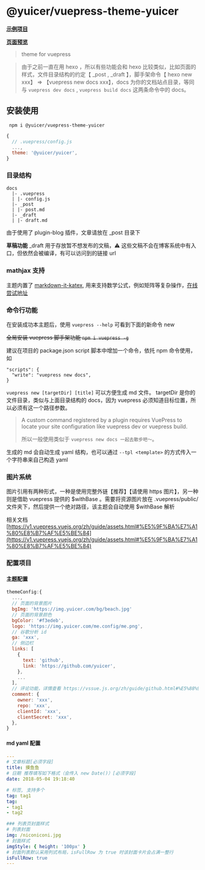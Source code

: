 # @yuicer/vuepress-theme-yuicer

**[示例项目](https://github.com/yuicer/blog)**

**[页面预览](https://blog.yuicer.com/)**

> theme for vuepress

> 由于之前一直在用 hexo ，所以有些功能会和 hexo 比较类似，比如页面的样式，文件目录结构的约定【 \_post , \_draft 】，脚手架命令【 hexo new xxx】 => 【vuepress new docs xxx】，docs 为你的文档站点目录，等同与 `vuepress dev docs` , `vuepress build docs` 这两条命令中的 docs。

## 安装使用

```shell
 npm i @yuicer/vuepress-theme-yuicer
```

```js
{
  // .vuepress/config.js
  ...,
  theme: '@yuicer/yuicer',
}
```

### 目录结构

```
docs
  |- .vuepress
  | |- config.js
  |- _post
  | |- post.md
  |- _draft
  | |- draft.md
```

由于使用了 plugin-blog 插件，文章请放在 \_post 目录下

**草稿功能** \_draft 用于存放暂不想发布的文稿，⚠️ 这些文稿不会在博客系统中有入口，但依然会被编译，有可以访问到的链接 url

### mathjax 支持

主题内置了 [markdown-it-katex](https://github.com/waylonflinn/markdown-it-katex), 用来支持数学公式，例如矩阵等复杂操作，[在线尝试地址](http://waylonflinn.github.io/markdown-it-katex/)

### 命令行功能

在安装成功本主题后，使用 `vuepress --help` 可看到下面的新命令 new

~~全局安装 vuepress 脚手架功能 `npm i vuepress -g`~~

建议在项目的 package.json script 脚本中增加一个命令，依托 npm 命令使用，如

```
"scripts": {
  "write": "vuepress new docs",
}
```

`vuepress new [targetDir] [title]` 可以方便生成 md 文件。 targetDir 是你的文件目录，类似与上面目录结构的 docs，因为 vuepress 必须知道目标位置，所以必须有这一个路径参数。

> A custom command registered by a plugin requires VuePress to locate your site configuration like vuepress dev or vuepress build.
>
> 所以一般使用类似于 `vuepress new docs 一起去散步吧～`。

生成的 md 会自动生成 yaml 结构，也可以通过 `--tpl <template>` 的方式传入一个字符串来自己构造 yaml

### 图片系统

图片引用有两种形式，一种是使用完整外链【推荐】【请使用 https 图片】，另一种则是借助 vuepress 提供的 \$withBase 。需要将资源图片放在 .vuepress/public/ 文件夹下，然后提供一个绝对路径，该主题会自动使用 \$withBase 解析

相关文档 [https://v1.vuepress.vuejs.org/zh/guide/assets.html#%E5%9F%BA%E7%A1%80%E8%B7%AF%E5%BE%84](https://v1.vuepress.vuejs.org/zh/guide/assets.html#%E5%9F%BA%E7%A1%80%E8%B7%AF%E5%BE%84)

### 配置项目

#### 主题配置

```js
themeConfig:{
  ...,
  // 页面的背景图片
  bgImg: 'https://img.yuicer.com/bg/beach.jpg'
  // 页面的背景颜色
  bgColor: '#f3edeb',
  logo: 'https://img.yuicer.com/me.config/me.png',
  // 谷歌分析 id
  ga: 'xxx',
  // 侧边栏
  links: [
    {
      text: 'github',
      link: 'https://github.com/yuicer',
    },
    ...
  ],
  // 评论功能，详情查看 https://vssue.js.org/zh/guide/github.html#%E5%88%9B%E5%BB%BA%E4%B8%80%E4%B8%AA%E6%96%B0%E7%9A%84-oauth-app
  comment: {
    owner: 'xxx',
    repo: 'xxx',
    clientId: 'xxx',
    clientSecret: 'xxx',
  },
}
```

#### md yaml 配置

```yaml
---
# 文章标题[必须字段]
title: 摸鱼鱼
# 日期 推荐填写如下格式（会传入 new Date()）[必须字段]
date: 2018-05-04 19:18:40

# 标签, 支持多个
tag: tag1
tag:
- tag1
- tag2

### 列表页封面样式
# 列表封面
img: /niconiconi.jpg
# 封面样式
imgStyle: { height: '100px' }
# 封面列表默认采用列式布局，isFullRow 为 true 时该封面卡片会占满一整行
isFullRow: true
---

```
